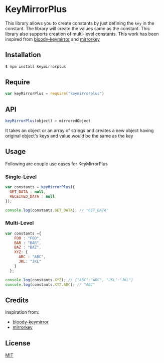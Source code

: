 # KeyMirrorPlus

This library allows you to create constants by just defining the `key` in the constant. 
The library will create the values same as the constant. This library also supports 
creation of multi-level constants. This work has been inspired from
[bloody-keymirror](https://github.com/bloodyowl/keymirror) and [mirrorkey](https://github.com/janhancic/mirrorkey)

## Installation

```sh
$ npm install keymirrorplus
```

## Require

```javascript
var keyMirrorPlus = require("keymirrorplus")
```

## API

```javascript
keyMirrorPlus(object) > mirroredObject
```

It takes an object or an array of strings and 
creates a new object having original object's keys
and value would be the same as the key

## Usage

Following are couple use cases for KeyMirrorPlus

### Single-Level

```javascript
var constants = keyMirrorPlus({
  GET_DATA : null,
  RECEIVED_DATA : null
});

console.log(constants.GET_DATA); // "GET_DATA"
```

### Multi-Level


```javascript
var constants ={
    FOO : "FOO",
    BAR : "BAR",
    BAZ : "BAZ",
    XYZ: {
      ABC : "ABC",
      JKL: "JKL"
    }
  };

console.log(constants.XYZ); // {"ABC":"ABC", "JKL":"JKL"}
console.log(constants.XYZ.ABC); // "ABC"
```



## Credits

Inspiration from:
- [bloody-keymirror](https://github.com/bloodyowl/keymirror)
- [mirrorkey](https://github.com/janhancic/mirrorkey)

## License

[MIT](LICENSE.md)